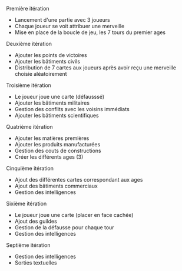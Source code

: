 Première itération
 - Lancement d'une partie avec 3 joueurs
 - Chaque joueur se voit attribuer une merveille
 - Mise en place de la boucle de jeu, les 7 tours du premier ages
 
Deuxième itération
 - Ajouter les points de victoires
 - Ajouter les bâtiments civils
 - Distribution de 7 cartes aux joueurs après avoir reçu une merveille choisie aléatoirement
 
Troisième itération
 - Le joueur joue une carte (défausssé)
 - Ajouter les bâtiments militaires
 - Gestion des conflits avec les voisins immédiats
 - Ajouter les bâtiments scientifiques

Quatrième itération
 - Ajouter les matières premières
 - Ajouter les produits manufacturées
 - Gestion des couts de constructions
 - Créer les différents ages (3)

Cinquième itération
 - Ajout des différentes cartes correspondant aux ages
 - Ajout des bâtiments commerciaux
 - Gestion des intelligences

Sixième itération
 - Le joueur joue une carte (placer en face cachée)
 - Ajout des guildes
 - Gestion de la défausse pour chaque tour
 - Gestion des intelligences

Septième itération
 - Gestion des intelligences
 - Sorties textuelles
